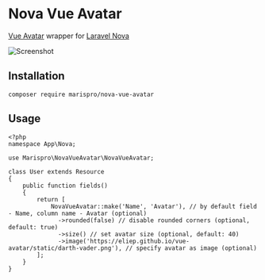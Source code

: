 # Nova Vue Avatar

[Vue Avatar](https://eliep.github.io/vue-avatar/) wrapper for [Laravel Nova](https://nova.laravel.com/)

![Screenshot](https://maris.pro/img/github/nova-vue-avatars.png "Preview")

## Installation

`composer require marispro/nova-vue-avatar`

## Usage

```
<?php
namespace App\Nova;

use Marispro\NovaVueAvatar\NovaVueAvatar;

class User extends Resource
{
    public function fields()
    {
        return [
            NovaVueAvatar::make('Name', 'Avatar'), // by default field - Name, column name - Avatar (optional)
              ->rounded(false) // disable rounded corners (optional, default: true)
              ->size() // set avatar size (optional, default: 40)
              ->image('https://eliep.github.io/vue-avatar/static/darth-vader.png'), // specify avatar as image (optional)
        ];
    }
}
```
